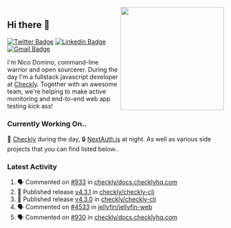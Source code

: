 <img align="right" src="https://user-images.githubusercontent.com/7415984/172472491-91b16eac-fa22-4ecf-92df-d687139fd1f9.gif" width="240" />

## Hi there 👋

[![Twitter Badge](https://img.shields.io/badge/-@ndom91-1ca0f1?style=flat-square&labelColor=1ca0f1&logo=twitter&logoColor=white&link=https://twitter.com/ndom91)](https://twitter.com/ndom91) [![Linkedin Badge](https://img.shields.io/badge/-ndom91-blue?style=flat-square&logo=Linkedin&logoColor=white&link=https://www.linkedin.com/in/ndom91/)](https://www.linkedin.com/in/ndom91/) [![Gmail Badge](https://img.shields.io/badge/-yo@ndo.dev-c14438?style=flat-square&logo=mail.ru&logoColor=white&link=mailto:yo@ndo.dev)](mailto:yo@ndo.dev)

I'm Nico Domino, command-line warrior and open sourcerer. During the day I'm a fullstack javascript developer at [Checkly](https://checklyhq.com). Together with an awesome team, we're helping to make active monitoring and end-to-end web app testing kick ass!

### Currently Working On..

🦝 [Checkly](https://checklyhq.com) during the day, 🔒 [NextAuth.js](https://github.com/nextauthjs/next-auth) at night. As well as various side projects that you can find listed below..

<!--START_SECTION_PROFILE_VIEWS:readme-info-->
<!--END_SECTION_PROFILE_VIEWS:readme-info-->

<!--START_SECTION_DAILY_COMMIT:readme-info-->
<!--END_SECTION_DAILY_COMMIT:readme-info-->

<!--START_SECTION_WEEKLY_COMMIT:readme-info-->
<!--END_SECTION_WEEKLY_COMMIT:readme-info-->

### Latest Activity

<!--START_SECTION:activity-->
1. 🗣 Commented on [#933](https://github.com/checkly/docs.checklyhq.com/pull/933#issuecomment-1799183486) in [checkly/docs.checklyhq.com](https://github.com/checkly/docs.checklyhq.com)
2. 🚀 Published release [v4.3.1](https://github.com/checkly/checkly-cli/releases/tag/v4.3.1) in [checkly/checkly-cli](https://github.com/checkly/checkly-cli)
3. 🚀 Published release [v4.3.0](https://github.com/checkly/checkly-cli/releases/tag/v4.3.0) in [checkly/checkly-cli](https://github.com/checkly/checkly-cli)
4. 🗣 Commented on [#4533](https://github.com/jellyfin/jellyfin-web/pull/4533#issuecomment-1794598980) in [jellyfin/jellyfin-web](https://github.com/jellyfin/jellyfin-web)
5. 🗣 Commented on [#930](https://github.com/checkly/docs.checklyhq.com/pull/930#issuecomment-1791115877) in [checkly/docs.checklyhq.com](https://github.com/checkly/docs.checklyhq.com)
<!--END_SECTION:activity-->
